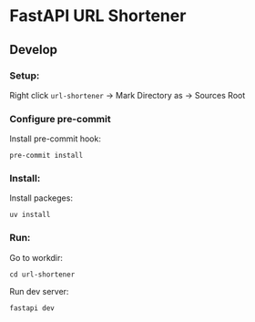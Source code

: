 # FastAPI URL Shortener

## Develop

### Setup:

Right click `url-shortener` -> Mark Directory as -> Sources Root

### Configure pre-commit

Install pre-commit hook:
```shell
pre-commit install
```

### Install:
Install packeges:
```shell
uv install
```

### Run:
Go to workdir:
```shell
cd url-shortener
```

Run dev server:
```shell
fastapi dev
```
